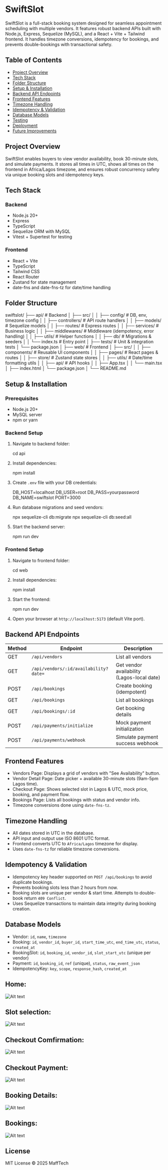 # SwiftSlot

SwiftSlot is a full-stack booking system designed for seamless appointment scheduling with multiple vendors. It features robust backend APIs built with Node.js, Express, Sequelize (MySQL), and a React + Vite + Tailwind frontend. It handles timezone conversions, idempotency for bookings, and prevents double-bookings with transactional safety.

## Table of Contents

- [Project Overview](#project-overview)
- [Tech Stack](#tech-stack)
- [Folder Structure](#folder-structure)
- [Setup & Installation](#setup--installation)
- [Backend API Endpoints](#backend-api-endpoints)
- [Frontend Features](#frontend-features)
- [Timezone Handling](#timezone-handling)
- [Idempotency & Validation](#idempotency--validation)
- [Database Models](#database-models)
- [Testing](#testing)
- [Deployment](#deployment)
- [Future Improvements](#future-improvements)

## Project Overview

SwiftSlot enables buyers to view vendor availability, book 30-minute slots, and simulate payments. It stores all times in UTC, shows all times on the frontend in Africa/Lagos timezone, and ensures robust concurrency safety via unique booking slots and idempotency keys.

## Tech Stack

### Backend

- Node.js 20+
- Express
- TypeScript
- Sequelize ORM with MySQL
- Vitest + Supertest for testing

### Frontend

- React + Vite
- TypeScript
- Tailwind CSS
- React Router
- Zustand for state management
- date-fns and date-fns-tz for date/time handling

## Folder Structure

swiftslot/
├── api/                  # Backend
│   ├── src/
│   │   ├── config/       # DB, env, timezone config
│   │   ├── controllers/  # API route handlers
│   │   ├── models/       # Sequelize models
│   │   ├── routes/       # Express routes
│   │   ├── services/     # Business logic
│   │   ├── middlewares/  # Middleware (idempotency, error handling)
│   │   ├── utils/        # Helper functions
│   │   ├── db/           # Migrations & seeders
│   │   └── index.ts      # Entry point
│   ├── tests/            # Unit & integration tests
│   └── package.json
│
├── web/                  # Frontend
│   ├── src/
│   │   ├── components/   # Reusable UI components
│   │   ├── pages/        # React pages & routes
│   │   ├── store/        # Zustand state stores
│   │   ├── utils/        # Date/time formatting utils
│   │   ├── api/          # API hooks
│   │   ├── App.tsx
│   │   └── main.tsx
│   ├── index.html
│   └── package.json
│
└── README.md

## Setup & Installation

### Prerequisites

- Node.js 20+
- MySQL server
- npm or yarn

### Backend Setup

1. Navigate to backend folder:

   cd api

2. Install dependencies:

   npm install

3. Create `.env` file with your DB credentials:

   DB_HOST=localhost
   DB_USER=root
   DB_PASS=yourpassword
   DB_NAME=swiftslot
   PORT=3000

4. Run database migrations and seed vendors:

   npx sequelize-cli db:migrate
   npx sequelize-cli db:seed:all

5. Start the backend server:

   npm run dev

### Frontend Setup

1. Navigate to frontend folder:

   cd web

2. Install dependencies:

   npm install

3. Start the frontend:

   npm run dev

4. Open your browser at `http://localhost:5173` (default Vite port).


## Backend API Endpoints

| Method | Endpoint                              | Description                                |
| ------ | ------------------------------------- | ------------------------------------------ |
| GET    | `/api/vendors`                        | List all vendors                           |
| GET    | `/api/vendors/:id/availability?date=` | Get vendor availability (Lagos-local date) |
| POST   | `/api/bookings`                       | Create booking (idempotent)                |
| GET    | `/api/bookings`                       | List all bookings                          |
| GET    | `/api/bookings/:id`                   | Get booking details                        |
| POST   | `/api/payments/initialize`            | Mock payment initialization                |
| POST   | `/api/payments/webhook`               | Simulate payment success webhook           |


## Frontend Features

- Vendors Page: Displays a grid of vendors with "See Availability" button.
- Vendor Detail Page: Date picker + available 30-minute slots (9am-5pm Lagos time).
- Checkout Page: Shows selected slot in Lagos & UTC, mock price, booking, and payment flow.
- Bookings Page: Lists all bookings with status and vendor info.
- Timezone conversions done using `date-fns-tz`.

## Timezone Handling

- All dates stored in UTC in the database.
- API input and output use ISO 8601 UTC format.
- Frontend converts UTC to `Africa/Lagos` timezone for display.
- Uses `date-fns-tz` for reliable timezone conversions.

## Idempotency & Validation

- Idempotency key header supported on `POST /api/bookings` to avoid duplicate bookings.
- Prevents booking slots less than 2 hours from now.
- Booking slots are unique per vendor & start time. Attempts to double-book return `409 Conflict`.
- Uses Sequelize transactions to maintain data integrity during booking creation.

## Database Models

- Vendor: `id`, `name`, `timezone`
- Booking: `id`, `vendor_id`, `buyer_id`, `start_time_utc`, `end_time_utc`, `status`, `created_at`
- BookingSlot: `id`, `booking_id`, `vendor_id`, `slot_start_utc` (unique per vendor)
- Payment: `id`, `booking_id`, `ref` (unique), `status`, `raw_event_json`
- IdempotencyKey: `key`, `scope`, `response_hash`, `created_at`

## Home:
![Alt text](./img/1.png)

## Slot selection:
![Alt text](./img/2.png)

## Checkout Comfirmation:
![Alt text](./img/3.png)

## Checkout Payment:
![Alt text](./img/4.png)

## Booking Details:
![Alt text](./img/5.png)

## Bookings:
![Alt text](./img/6.png)

## License

MIT License © 2025 MaffTech

